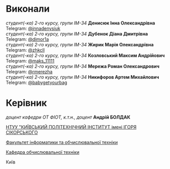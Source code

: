 # Виконали

*студент(-ка) 2-го курсу, групи  IM-34* **Денисюк Інна Олександрівна**\
Telegram: [@innadenysiuk](https://t.me/innadenysiuk)\
*студент(-ка) 2-го курсу, групи  IM-34* **Дубенок Діана Дмитрівна**\
Telegram: [@dimor1a](https://t.me/dimor1a)\
*студент(-ка) 2-го курсу, групи  IM-34* **Жирик Марія Олександрівна**\
Telegram: [@zhkcll](https://t.me/zhkcll)\
*студент(-ка) 2-го курсу, групи  IM-34* **Козловський Максим Андрійович**\
Telegram: [@maks_11111](https://t.me/maks_11111)\
*студент(-ка) 2-го курсу, групи  IM-34* **Мережа Роман Олександрович**\
Telegram: [@rmerezha](https://t.me/rmerezha)\
*студент(-ка) 2-го курсу, групи  IM-34* **Никифоров Артем Михайлович**\
Telegram: [@babygetyourbag](https://t.me/babygetyourbag)

# Керівник

*доцент кафедри ОТ ФІОТ, к.т.н., доцент* **Андрій БОЛДАК**

[НТУУ "КИЇВСЬКИЙ ПОЛІТЕХНІЧНИЙ ІНСТИТУТ імені ІГОРЯ СІКОРСЬКОГО](https://kpi.ua/)

[Факультет інформатики та обчислювальної техніки](https://fiot.kpi.ua/)

[Кафедра обчислювальної техніки](https://comsys.kpi.ua/)

Київ
